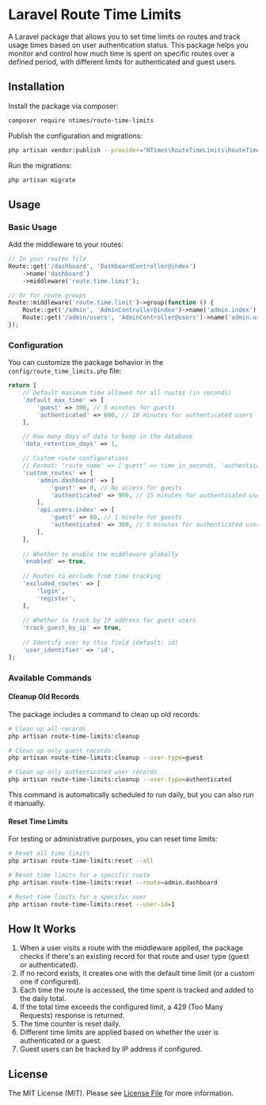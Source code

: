 # Laravel Route Time Limits

A Laravel package that allows you to set time limits on routes and track usage times based on user authentication status. This package helps you monitor and control how much time is spent on specific routes over a defined period, with different limits for authenticated and guest users.

## Installation

Install the package via composer:

```bash
composer require ntimes/route-time-limits
```

Publish the configuration and migrations:

```bash
php artisan vendor:publish --provider="NTimes\RouteTimeLimits\RouteTimeLimitsServiceProvider"
```

Run the migrations:

```bash
php artisan migrate
```

## Usage

### Basic Usage

Add the middleware to your routes:

```php
// In your routes file
Route::get('/dashboard', 'DashboardController@index')
    ->name('dashboard')
    ->middleware('route.time.limit');

// Or for route groups
Route::middleware('route.time.limit')->group(function () {
    Route::get('/admin', 'AdminController@index')->name('admin.index');
    Route::get('/admin/users', 'AdminController@users')->name('admin.users');
});
```

### Configuration

You can customize the package behavior in the `config/route_time_limits.php` file:

```php
return [
    // Default maximum time allowed for all routes (in seconds)
    'default_max_time' => [
        'guest' => 300, // 5 minutes for guests
        'authenticated' => 600, // 10 minutes for authenticated users
    ],

    // How many days of data to keep in the database
    'data_retention_days' => 1,

    // Custom route configurations
    // Format: 'route_name' => ['guest' => time_in_seconds, 'authenticated' => time_in_seconds]
    'custom_routes' => [
        'admin.dashboard' => [
            'guest' => 0, // No access for guests
            'authenticated' => 900, // 15 minutes for authenticated users
        ],
        'api.users.index' => [
            'guest' => 60, // 1 minute for guests
            'authenticated' => 300, // 5 minutes for authenticated users
        ],
    ],
    
    // Whether to enable the middleware globally
    'enabled' => true,
    
    // Routes to exclude from time tracking
    'excluded_routes' => [
        'login',
        'register',
    ],
    
    // Whether to track by IP address for guest users
    'track_guest_by_ip' => true,
    
    // Identify user by this field (default: id)
    'user_identifier' => 'id',
];
```

### Available Commands

#### Cleanup Old Records

The package includes a command to clean up old records:

```bash
# Clean up all records
php artisan route-time-limits:cleanup

# Clean up only guest records
php artisan route-time-limits:cleanup --user-type=guest

# Clean up only authenticated user records
php artisan route-time-limits:cleanup --user-type=authenticated
```

This command is automatically scheduled to run daily, but you can also run it manually.

#### Reset Time Limits

For testing or administrative purposes, you can reset time limits:

```bash
# Reset all time limits
php artisan route-time-limits:reset --all

# Reset time limits for a specific route
php artisan route-time-limits:reset --route=admin.dashboard

# Reset time limits for a specific user
php artisan route-time-limits:reset --user-id=1
```

## How It Works

1. When a user visits a route with the middleware applied, the package checks if there's an existing record for that route and user type (guest or authenticated).
2. If no record exists, it creates one with the default time limit (or a custom one if configured).
3. Each time the route is accessed, the time spent is tracked and added to the daily total.
4. If the total time exceeds the configured limit, a 429 (Too Many Requests) response is returned.
5. The time counter is reset daily.
6. Different time limits are applied based on whether the user is authenticated or a guest.
7. Guest users can be tracked by IP address if configured.

## License

The MIT License (MIT). Please see [License File](LICENSE) for more information.